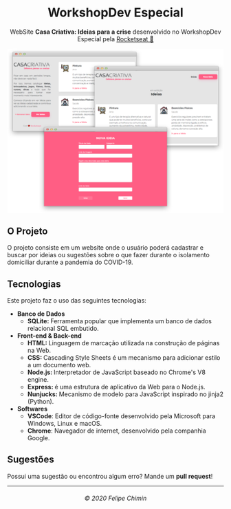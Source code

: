 <h1 align="center">WorkshopDev Especial</h1>
<p align="center">WebSite <strong>Casa Criativa: Ideias para a crise</strong> desenvolvido no WorkshopDev Especial pela <a href="https://rocketseat.com.br/">Rocketseat 🚀</a></p>
<img src="https://github.com/flpchimin/workshopdev/blob/master/.github/project.svg" align="center""/>
<h2>O Projeto</h2>
<p>O projeto consiste em um website onde o usuário poderá cadastrar e buscar por ideias ou sugestões sobre o que fazer durante o isolamento domiciliar durante a pandemia do COVID-19.</p>
<h2>Tecnologias</h2>
<p>Este projeto faz o uso das seguintes tecnologias:</p>
<ul>
  <li><strong>Banco de Dados</strong>
    <ul>
      <li><strong>SQLite: </strong>Ferramenta popular que implementa um banco de dados relacional SQL embutido.</li>
    </ul>
  </li>
  <li><strong>Front-end & Back-end</strong>
    <ul>
      <li><strong>HTML: </strong>Linguagem de marcação utilizada na construção de páginas na Web.</li>
      <li><strong>CSS: </strong>Cascading Style Sheets é um mecanismo para adicionar estilo a um documento web.</li>
      <li><strong>Node.js: </strong>Interpretador de JavaScript baseado no Chrome's V8 engine.</li>
      <li><strong>Express: </strong>é uma estrutura de aplicativo da Web para o Node.js.</li>
      <li><strong>Nunjucks: </strong>Mecanismo de modelo para JavaScript inspirado no jinja2 (Python).</li>
    </ul>
  </li>
  <li><strong>Softwares</strong>
    <ul>
      <li><strong>VSCode</strong>: Editor de código-fonte desenvolvido pela Microsoft para Windows, Linux e macOS.</li>
      <li><strong>Chrome</strong>: Navegador de internet, desenvolvido pela companhia Google.</li>
    </ul>
  </li>
</ul>
<h2>Sugestões</h2>
<p>Possui uma sugestão ou encontrou algum erro? Mande um <strong>pull request</strong>!</p>
<hr>
<h6 align="center">© 2020 Felipe Chimin</h6>
